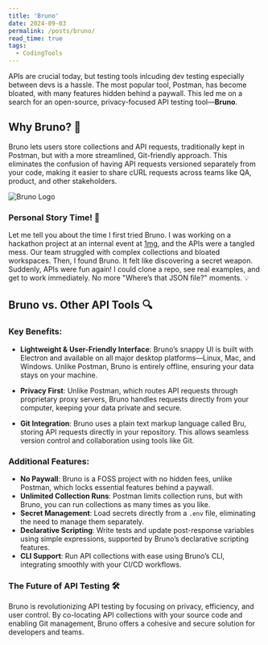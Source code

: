 ```yaml
---
title: 'Bruno'
date: 2024-09-03
permalink: /posts/bruno/
read_time: true
tags:
  - CodingTools
---
```

APIs are crucial today, but testing tools  inlcuding dev testing especially between devs is a hassle. The most popular tool, Postman, has become bloated, with many features hidden behind a paywall. This led me on a search for an open-source, privacy-focused API testing tool—**Bruno**.

## Why Bruno? 🤔

Bruno lets users store collections and API requests, traditionally kept in Postman, but with a more streamlined, Git-friendly approach. This eliminates the confusion of having API requests versioned separately from your code, making it easier to share cURL requests across teams like QA, product, and other stakeholders.

![Bruno Logo](https://miro.medium.com/v2/resize:fit:1228/1*CHz8MRsvJXszYsUTehVZkQ.png)

### Personal Story Time! 📖

Let me tell you about the time I first tried Bruno. I was working on a hackathon project at an internal event at [1mg](https://www.1mg.com), and the APIs were a tangled mess. Our team struggled with complex collections and bloated workspaces. Then, I found Bruno. It felt like discovering a secret weapon. Suddenly, APIs were fun again! I could clone a repo, see real examples, and get to work immediately. No more "Where’s that JSON file?" moments. 💡

## Bruno vs. Other API Tools 🔍
### Key Benefits:
- **Lightweight & User-Friendly Interface**: Bruno’s snappy UI is built with Electron and available on all major desktop platforms—Linux, Mac, and Windows. Unlike Postman, Bruno is entirely offline, ensuring your data stays on your machine.
  
- **Privacy First**: Unlike Postman, which routes API requests through proprietary proxy servers, Bruno handles requests directly from your computer, keeping your data private and secure.

- **Git Integration**: Bruno uses a plain text markup language called Bru, storing API requests directly in your repository. This allows seamless version control and collaboration using tools like Git.

### Additional Features:
- **No Paywall**: Bruno is a FOSS project with no hidden fees, unlike Postman, which locks essential features behind a paywall.
- **Unlimited Collection Runs**: Postman limits collection runs, but with Bruno, you can run collections as many times as you like.
- **Secret Management**: Load secrets directly from a `.env` file, eliminating the need to manage them separately.
- **Declarative Scripting**: Write tests and update post-response variables using simple expressions, supported by Bruno’s declarative scripting features.
- **CLI Support**: Run API collections with ease using Bruno’s CLI, integrating smoothly with your CI/CD workflows.

### The Future of API Testing 🛠️

Bruno is revolutionizing API testing by focusing on privacy, efficiency, and user control. By co-locating API collections with your source code and enabling Git management, Bruno offers a cohesive and secure solution for developers and teams.
